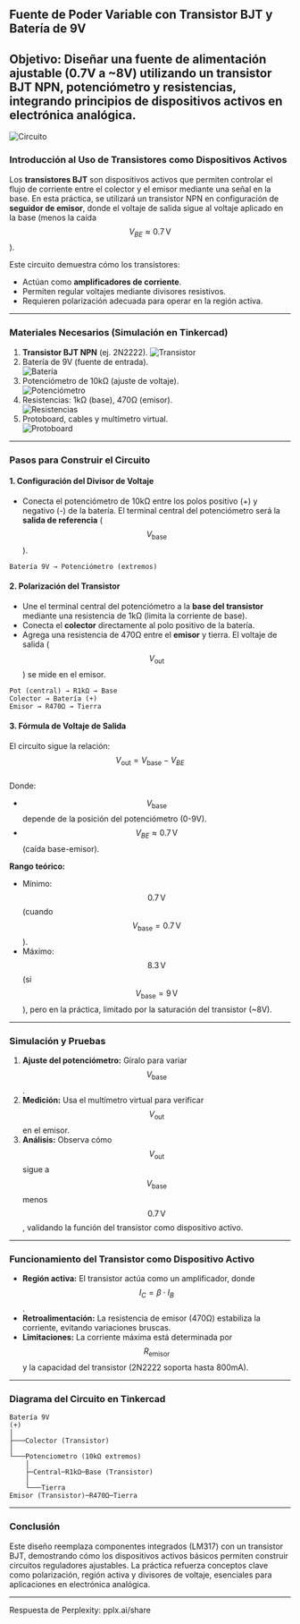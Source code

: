 ## Fuente de Poder Variable con Transistor BJT y Batería de 9V  
**Objetivo:** 
Diseñar una fuente de alimentación ajustable (0.7V a ~8V) utilizando un transistor BJT NPN, potenciómetro y resistencias, integrando principios de dispositivos activos en electrónica analógica.
---
![Circuito](esquema.png)
### Introducción al Uso de Transistores como Dispositivos Activos  
Los **transistores BJT** son dispositivos activos que permiten controlar el flujo de corriente entre el colector y el emisor mediante una señal en la base. En esta práctica, se utilizará un transistor NPN en configuración de **seguidor de emisor**, donde el voltaje de salida sigue al voltaje aplicado en la base (menos la caída $$ V_{BE} \approx 0.7 \, \text{V} $$).  

Este circuito demuestra cómo los transistores:  
- Actúan como **amplificadores de corriente**.  
- Permiten regular voltajes mediante divisores resistivos.  
- Requieren polarización adecuada para operar en la región activa.  

---

### Materiales Necesarios (Simulación en Tinkercad)  
1. **Transistor BJT NPN** (ej. 2N2222).
![Transistor](bjt1.png)  
2. Batería de 9V (fuente de entrada).  
![Batería](bat.png) 
3. Potenciómetro de 10kΩ (ajuste de voltaje).  
![Potenciómetro](poten.png) 
4. Resistencias: 1kΩ (base), 470Ω (emisor).  
![Resistencias](res.png) 
5. Protoboard, cables y multímetro virtual.  
![Protoboard](/proto.png) 
---

### Pasos para Construir el Circuito  
#### 1. Configuración del Divisor de Voltaje  
- Conecta el potenciómetro de 10kΩ entre los polos positivo (+) y negativo (-) de la batería. El terminal central del potenciómetro será la **salida de referencia** ($$ V_{\text{base}} $$).  
```plaintext  
Batería 9V → Potenciómetro (extremos)  
```

#### 2. Polarización del Transistor  
- Une el terminal central del potenciómetro a la **base del transistor** mediante una resistencia de 1kΩ (limita la corriente de base).  
- Conecta el **colector** directamente al polo positivo de la batería.  
- Agrega una resistencia de 470Ω entre el **emisor** y tierra. El voltaje de salida ($$ V_{\text{out}} $$) se mide en el emisor.  
```plaintext  
Pot (central) → R1kΩ → Base  
Colector → Batería (+)  
Emisor → R470Ω → Tierra  
```

#### 3. Fórmula de Voltaje de Salida  
El circuito sigue la relación:  
$$ V_{\text{out}} = V_{\text{base}} - V_{BE} $$  
Donde:  
- $$ V_{\text{base}} $$ depende de la posición del potenciómetro (0-9V).  
- $$ V_{BE} \approx 0.7 \, \text{V} $$ (caída base-emisor).  

**Rango teórico:**  
- Mínimo: $$ 0.7 \, \text{V} $$ (cuando $$ V_{\text{base}} = 0.7 \, \text{V} $$).  
- Máximo: $$ 8.3 \, \text{V} $$ (si $$ V_{\text{base}} = 9 \, \text{V} $$), pero en la práctica, limitado por la saturación del transistor (~8V).  

---

### Simulación y Pruebas  
1. **Ajuste del potenciómetro:** Gíralo para variar $$ V_{\text{base}} $$.  
2. **Medición:** Usa el multímetro virtual para verificar $$ V_{\text{out}} $$ en el emisor.  
3. **Análisis:** Observa cómo $$ V_{\text{out}} $$ sigue a $$ V_{\text{base}} $$ menos $$ 0.7 \, \text{V} $$, validando la función del transistor como dispositivo activo.  

---

### Funcionamiento del Transistor como Dispositivo Activo  
- **Región activa:** El transistor actúa como un amplificador, donde $$ I_C = \beta \cdot I_B $$.  
- **Retroalimentación:** La resistencia de emisor (470Ω) estabiliza la corriente, evitando variaciones bruscas.  
- **Limitaciones:** La corriente máxima está determinada por $$ R_{\text{emisor}} $$ y la capacidad del transistor (2N2222 soporta hasta 800mA).  

---

### Diagrama del Circuito en Tinkercad  
```plaintext  
Batería 9V  
(+)  
│  
├───Colector (Transistor)  
│  
└───Potenciometro (10kΩ extremos)  
    │  
    ├─Central─R1kΩ─Base (Transistor)  
    │  
    └───Tierra  
Emisor (Transistor)─R470Ω─Tierra  
```

---

### Conclusión  
Este diseño reemplaza componentes integrados (LM317) con un transistor BJT, demostrando cómo los dispositivos activos básicos permiten construir circuitos reguladores ajustables. La práctica refuerza conceptos clave como polarización, región activa y divisores de voltaje, esenciales para aplicaciones en electrónica analógica.

---
Respuesta de Perplexity: pplx.ai/share

